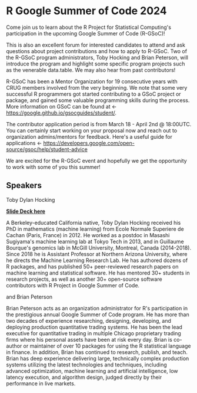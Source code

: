 # R Google Summer of Code 2024

Come join us to learn about the R Project for Statistical Computing's participation in the upcoming Google Summer of Code (R-GSoC)!

This is also an excellent forum for interested candidates to attend and ask questions about project contributions and how to apply to R-GSoC. Two of the R-GSoC program administrators, Toby Hocking and Brian Peterson, will introduce the program and highlight some specific program projects such as the venerable data.table. We may also hear from past contributors!

R-GSoC has been a Mentor Organization for 19 consecutive years with CRUG members involved from the very beginning. We note that some very successful R programmers got started contributing to a GSoC project or package, and gained some valuable programming skills during the process. More information on GSoC can be found at <- https://google.github.io/gsocguides/student/.

The contributor application period is from March 18 - April 2nd @ 18:00UTC. You can certainly start working on your proposal now and reach out to organization admins/mentors for feedback. Here's a useful guide for applications <- https://developers.google.com/open-source/gsoc/help/student-advice

We are excited for the R-GSoC event and hopefully we get the opportunity to work with some of you this summer!



## Speakers

Toby Dylan Hocking

**[Slide Deck here](https://docs.google.com/presentation/d/1VfLRSdU7Toe77l6BJNfMHmQkixdyldxRvMfutaxb_fY/edit#slide=id.g2c0915138f9_0_15)**

A Berkeley-educated California native, Toby Dylan Hocking received his PhD in mathematics (machine learning) from Ecole Normale Superiere de Cachan (Paris, France) in 2012. He worked as a postdoc in Masashi Sugiyama's machine learning lab at Tokyo Tech in 2013, and in Guillaume Bourque's genomics lab in McGill University, Montreal, Canada (2014-2018). Since 2018 he is Assistant Professor at Northern Arizona University, where he directs the Machine Learning Research Lab. He has authored dozens of R packages, and has published 50+ peer-reviewed research papers on machine learning and statistical software. He has mentored 30+ students in research projects, as well as another 30+ open-source software contributors with R Project in Google Summer of Code.

and Brian Peterson

Brian Peterson acts as an organization administrator for R's participation in the prestigious annual Google Summer of Code program. He has more than two decades of experience researching, designing, developing, and deploying production quantitative trading systems. He has been the lead executive for quantitative trading in multiple Chicago proprietary trading firms where his personal assets have been at risk every day. Brian is co-author or maintainer of over 10 packages for using the R statistical language in finance. In addition, Brian has continued to research, publish, and teach. Brian has deep experience delivering large, technically complex production systems utilizing the latest technologies and techniques, including advanced optimization, machine learning and artificial intelligence, low latency execution, and algorithm design, judged directly by their performance in live markets.
